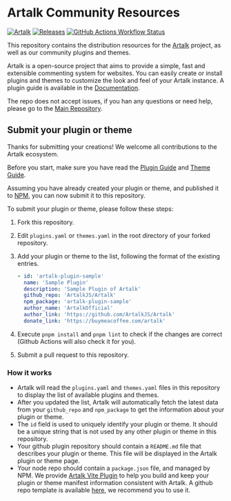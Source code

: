 # Artalk Community Resources

[![Artalk](https://img.shields.io/badge/Artalk-Official-blue?style=flat-square)](https://artalk.js.org/) [![Releases](https://img.shields.io/github/release-date/ArtalkJS/Community?style=flat-square&label=Latest%20Updated)](https://github.com/ArtalkJS/Community/releases) [![GitHub Actions Workflow Status](https://img.shields.io/github/actions/workflow/status/ArtalkJS/Community/build_publish.yml?style=flat-square&label=Build%20Status)](https://github.com/ArtalkJS/Community/actions)

This repository contains the distribution resources for the [Artalk](https://github.com/ArtalkJS/Artalk) project, as well as our community plugins and themes.

Artalk is a open-source project that aims to provide a simple, fast and extensible commenting system for websites. You can easily create or install plugins and themes to customize the look and feel of your Artalk instance. A plugin guide is available in the [Documentation](https://artalk.js.org/develop/plugin.html).

The repo does not accept issues, if you han any questions or need help, please go to the [Main Repository](https://github.com/ArtalkJS/Artalk/issues).

## Submit your plugin or theme

Thanks for submitting your creations! We welcome all contributions to the Artalk ecosystem.

Before you start, make sure you have read the [Plugin Guide](https://artalk.js.org/develop/plugin.html) and [Theme Guide](https://artalk.js.org/develop/theme.html).

Assuming you have already created your plugin or theme, and published it to [NPM](https://docs.npmjs.com/packages-and-modules/contributing-packages-to-the-registry), you can now submit it to this repository.

To submit your plugin or theme, please follow these steps:

1. Fork this repository.
2. Edit `plugins.yaml` or `themes.yaml` in the root directory of your forked repository.
3. Add your plugin or theme to the list, following the format of the existing entries.

   ```yaml
   - id: 'artalk-plugin-sample'
     name: 'Sample Plugin'
     description: 'Sample Plugin of Artalk'
     github_repo: 'ArtalkJS/Artalk'
     npm_package: 'artalk-plugin-sample'
     author_name: 'ArtalkOfficial'
     author_link: 'https://github.com/ArtalkJS/Artalk'
     donate_link: 'https://buymeacoffee.com/artalk'
   ```

4. Execute `pnpm install` and `pnpm lint` to check if the changes are correct (Github Actions will also check it for you).
5. Submit a pull request to this repository.

### How it works

- Artalk will read the `plugins.yaml` and `themes.yaml` files in this repository to display the list of available plugins and themes.
- After you updated the list, Artalk will automatically fetch the latest data from your `github_repo` and `npm_package` to get the information about your plugin or theme.
- The `id` field is used to uniquely identify your plugin or theme. It should be a unique string that is not used by any other plugin or theme in this repository.
- Your github plugin repository should contain a `README.md` file that describes your plugin or theme. This file will be displayed in the Artalk plugin or theme page.
- Your node repo should contain a `package.json` file, and managed by NPM. We provide [Artalk Vite Plugin](https://www.npmjs.com/package/@artalk/plugin-kit) to help you build and keep your plugin or theme manifest information consistent with Artalk. A github repo template is available [here](https://github.com/ArtalkJS/artalk-plugin-sample), we recommend you to use it.
